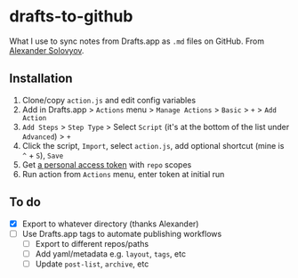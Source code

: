 # drafts-to-github

What I use to sync notes from Drafts.app as `.md` files on GitHub. From [Alexander Solovyov](https://solovyov.net/blog/2020/blog-workflow/).

## Installation
1. Clone/copy `action.js` and edit config variables
2. Add in Drafts.app > `Actions` menu > `Manage Actions` > `Basic` > `+` > `Add Action`
3. `Add Steps` > `Step Type` > Select `Script` (it's at the bottom of the list under `Advanced`) > `+`
4. Click the script, `Import`, select `action.js`, add optional shortcut (mine is `^` + `S`), `Save`
5. Get [a personal access token](https://github.com/settings/tokens) with `repo` scopes
6. Run action from `Actions` menu, enter token at initial run

## To do
- [x] Export to whatever directory (thanks Alexander)
- [ ] Use Drafts.app tags to automate publishing workflows
    - [ ] Export to different repos/paths
    - [ ] Add yaml/metadata e.g. `layout`, `tags`, etc
    - [ ] Update `post-list`, `archive`, etc
